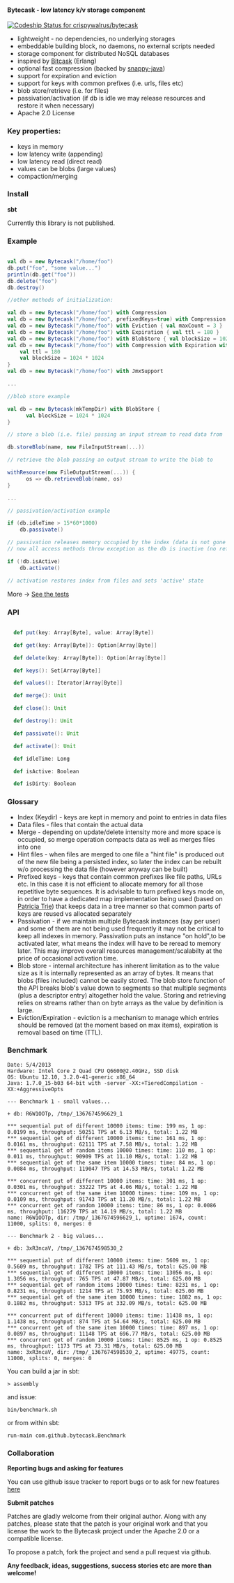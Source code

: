 #### Bytecask - low latency k/v storage component ####

[ ![Codeship Status for crispywalrus/bytecask](https://codeship.com/projects/b7a10f10-4b26-0132-7bb6-76839271be27/status)](https://codeship.com/projects/46645)

* lightweight - no dependencies, no underlying storages
* embeddable building block, no daemons, no external scripts needed
* storage component for distributed NoSQL databases
* inspired by [Bitcask](https://github.com/basho/bitcask) (Erlang)
* optional fast compression (backed by [snappy-java](http://code.google.com/p/snappy-java/))
* support for expiration and eviction
* support for keys with common prefixes (i.e. urls, files etc)
* blob store/retrieve (i.e. for files)
* passivation/activation (if db is idle we may release resources and restore it when necessary)
* Apache 2.0 License

### Key properties: ###

* keys in memory
* low latency write (appending)
* low latency read (direct read)
* values can be blobs (large values)
* compaction/merging

### Install ###

**sbt**

Currently this library is not published.

### Example ###

```scala

val db = new Bytecask("/home/foo")
db.put("foo", "some value...")
println(db.get("foo"))
db.delete("foo")
db.destroy()

//other methods of initialization:

val db = new Bytecask("/home/foo") with Compression
val db = new Bytecask("/home/foo", prefixedKeys=true) with Compression
val db = new Bytecask("/home/foo") with Eviction { val maxCount = 3 }
val db = new Bytecask("/home/foo") with Expiration { val ttl = 180 }
val db = new Bytecask("/home/foo") with BlobStore { val blockSize = 1024 * 1024 }
val db = new Bytecask("/home/foo") with Compression with Expiration with BlobStore {
    val ttl = 180
    val blockSize = 1024 * 1024
}
val db = new Bytecask("/home/foo") with JmxSupport

...

//blob store example

val db = new Bytecask(mkTempDir) with BlobStore {
      val blockSize = 1024 * 1024
}

// store a blob (i.e. file) passing an input stream to read data from

db.storeBlob(name, new FileInputStream(...))

// retrieve the blob passing an output stream to write the blob to

withResource(new FileOutputStream(...)) {
      os => db.retrieveBlob(name, os)
}

...

// passivation/activation example

if (db.idleTime > 15*60*1000)
    db.passivate()

// passivation releases memory occupied by the index (data is not gone though)
// now all access methods throw exception as the db is inactive (no references are kept)

if (!db.isActive)
    db.activate()

// activation restores index from files and sets 'active' state

```

More -> [See the tests](https://github.com/pbudzik/bytecask/blob/master/src/test/scala/com/github/bytecask/BasicSuite.scala)

### API ###
```scala

  def put(key: Array[Byte], value: Array[Byte])

  def get(key: Array[Byte]): Option[Array[Byte]]

  def delete(key: Array[Byte]): Option[Array[Byte]]

  def keys(): Set[Array[Byte]]

  def values(): Iterator[Array[Byte]]

  def merge(): Unit

  def close(): Unit

  def destroy(): Unit

  def passivate(): Unit

  def activate(): Unit

  def idleTime: Long

  def isActive: Boolean

  def isDirty: Boolean

```
### Glossary ###

* Index (Keydir) - keys are kept in memory and point to entries in data files
* Data files - files that contain the actual data
* Merge - depending on update/delete intensity more and more space is occupied, so
merge operation compacts data as well as merges files into one
* Hint files - when files are merged to one file a "hint file" is produced out of the new file being
a persisted index, so later the index can be rebuilt w/o processing the data file (however anyway
can be built)
* Prefixed keys - keys that contain common prefixes like file paths, URLs etc. In this case it is not efficient
to allocate memory for all those repetitive byte sequences. It is advisable to turn prefixed keys mode on, in order
to have a dedicated map implementation being used (based on [Patricia Trie](http://en.wikipedia.org/wiki/Radix_tree))
that keeps data in a tree manner so that common parts of keys are reused vs allocated separately
* Passivation - if we maintain multiple Bytecask instances (say per user) and some of them are not being used frequently
it may not be critical to keep all indexes in memory. Passivation puts an instance "on hold",to be activated later,
what means the index will have to be reread to memory later. This may improve overall resources management/scalabilty
at the price of occasional activation time.
* Blob store - internal architecture has inherent limitation as to the value size as it is internally represented as
an array of bytes. It means that blobs (files included) cannot be easily stored. The blob store function of the API
breaks blob's value down to segments so that multiple segments (plus a descriptor entry) altogether hold the value.
Storing and retrieving relies on streams rather than on byte arrays as the value by definition is large.
* Eviction/Expiration - eviction is a mechanism to manage which entries should be removed (at the moment based on max items),
expiration is removal based on time (TTL).

### Benchmark ####

```
Date: 5/4/2013
Hardware: Intel Core 2 Quad CPU Q6600@2.40GHz, SSD disk
OS: Ubuntu 12.10, 3.2.0-41-generic x86_64
Java: 1.7.0_15-b03 64-bit with -server -XX:+TieredCompilation -XX:+AggressiveOpts

--- Benchmark 1 - small values...

+ db: R6W1OOTp, /tmp/_1367674596629_1

*** sequential put of different 10000 items: time: 199 ms, 1 op: 0.0199 ms, throughput: 50251 TPS at 6.13 MB/s, total: 1.22 MB
*** sequential get of different 10000 items: time: 161 ms, 1 op: 0.0161 ms, throughput: 62111 TPS at 7.58 MB/s, total: 1.22 MB
*** sequential get of random items 10000 times: time: 110 ms, 1 op: 0.011 ms, throughput: 90909 TPS at 11.10 MB/s, total: 1.22 MB
*** sequential get of the same item 10000 times: time: 84 ms, 1 op: 0.0084 ms, throughput: 119047 TPS at 14.53 MB/s, total: 1.22 MB

*** concurrent put of different 10000 items: time: 301 ms, 1 op: 0.0301 ms, throughput: 33222 TPS at 4.06 MB/s, total: 1.22 MB
*** concurrent get of the same item 10000 times: time: 109 ms, 1 op: 0.0109 ms, throughput: 91743 TPS at 11.20 MB/s, total: 1.22 MB
*** concurrent get of random 10000 items: time: 86 ms, 1 op: 0.0086 ms, throughput: 116279 TPS at 14.19 MB/s, total: 1.22 MB
name: R6W1OOTp, dir: /tmp/_1367674596629_1, uptime: 1674, count: 11000, splits: 0, merges: 0

--- Benchmark 2 - big values...

+ db: 3xR3ncaV, /tmp/_1367674598530_2

*** sequential put of different 10000 items: time: 5609 ms, 1 op: 0.5609 ms, throughput: 1782 TPS at 111.43 MB/s, total: 625.00 MB
*** sequential get of different 10000 items: time: 13056 ms, 1 op: 1.3056 ms, throughput: 765 TPS at 47.87 MB/s, total: 625.00 MB
*** sequential get of random items 10000 times: time: 8231 ms, 1 op: 0.8231 ms, throughput: 1214 TPS at 75.93 MB/s, total: 625.00 MB
*** sequential get of the same item 10000 times: time: 1882 ms, 1 op: 0.1882 ms, throughput: 5313 TPS at 332.09 MB/s, total: 625.00 MB

*** concurrent put of different 10000 items: time: 11438 ms, 1 op: 1.1438 ms, throughput: 874 TPS at 54.64 MB/s, total: 625.00 MB
*** concurrent get of the same item 10000 times: time: 897 ms, 1 op: 0.0897 ms, throughput: 11148 TPS at 696.77 MB/s, total: 625.00 MB
*** concurrent get of random 10000 items: time: 8525 ms, 1 op: 0.8525 ms, throughput: 1173 TPS at 73.31 MB/s, total: 625.00 MB
name: 3xR3ncaV, dir: /tmp/_1367674598530_2, uptime: 49775, count: 11000, splits: 0, merges: 0

```

You can build a jar in sbt:

    > assembly

and issue:

    bin/benchmark.sh

or from within sbt:

    run-main com.github.bytecask.Benchmark

### Collaboration ###

**Reporting bugs and asking for features**

You can use github issue tracker to report bugs or to ask for new features [here](https://github.com/pbudzik/bytecask/issues)

**Submit patches**

Patches are gladly welcome from their original author. Along with any patches, please state that the patch is your original work
and that you license the work to the Bytecask project under the Apache 2.0 or a compatible license.

To propose a patch, fork the project and send a pull request via github.

**Any feedback, ideas, suggestions, success stories etc are more than welcome!**
